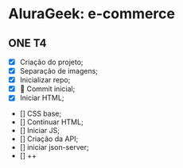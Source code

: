 # **AluraGeek: e-commerce**
## ONE T4

* [x] Criação do projeto;
* [x] Separação de imagens;
* [x] Inicializar repo;
* [x] 🎉 Commit inicial;
* [x] Iniciar HTML;
* [] CSS base;
* [] Continuar HTML;
* [] Iniciar JS;
* [] Criação da API;
* [] iniciar json-server;
* [] ++